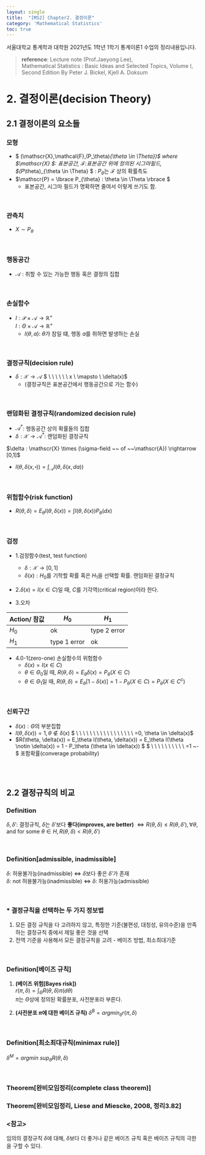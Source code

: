 ```yaml
---
layout: single
title:  "[MS2] Chapter2. 결정이론"
category: 'Mathematical Statistics'
toc: true
---
```



서울대학교 통계학과 대학원 2021년도 1학년 1학기 통계이론1 수업의 정리내용입니다. <br/>
> **reference**: Lecture note (Prof.Jaeyong Lee),<br/> Mathematical Statistics : Basic Ideas and Selected Topics, Volume I, Second Edition By Peter J. Bickel, Kjell A. Doksum


# 2. 결정이론(decision Theory)

## 2.1 결정이론의 요소들

### 모형
* $ (\mathscr{X},\mathcal{F},(P_\theta)_{\theta \in \Theta})$ where $\mathscr{X} $: 표본공간, $\mathcal{F}$:표본공간 위에 정의된 시그마필드, $(P_\theta)_{\theta \in \Theta} $ : $P_\theta$는 $\mathcal{F}$ 상의 확률측도
* $\mathscr{P} = \lbrace P_{\theta} : \theta \in \Theta \rbrace $ 
   - 표본공간, 시그마 필드가 명확하면 줄여서 이렇게 쓰기도 함.
<br/>

### 관측치
* $X \sim P_\theta$
<br/>

### 행동공간
* $\mathscr{A}$ : 취할 수 있는 가능한 행동 혹은 결정의 집합
<br/>

### 손실함수
* $l: \mathscr{P} \times \mathscr{A} \rightarrow \mathbb{R}^+$ <br/>
$l: \Theta \times \mathscr{A} \rightarrow \mathbb{R}^+$
   - $l(\theta,a)$: $\theta$가 참일 떄, 행동 $a$를 취하면 발생하는 손실

<br/>

### 결정규칙(decision rule)
* $\delta: \mathscr{X} \rightarrow \mathscr{A}$
$ \ \ \ \ \ \ x \ \mapsto  \ \delta(x)$
   - (결정규칙은 표본공간에서 행동공간으로 가는 함수)
<br/>

### 랜덤화된 결정규칙(randomized decision rule)
* $\mathscr{A}^*$: 행동공간 상의 확률들의 집합 <br/>
*  $\delta: \mathscr{X} \rightarrow \mathscr{A}^*$: 랜덤화된 결정규칙
<cneter> 
$\delta : \mathscr{X} \times (\sigma-field ~~ of  ~~\mathscr{A}) \rightarrow [0,1]$ 
</center>

* $l(\theta, \delta(x, \centerdot )) = \int_\mathscr{A}l(\theta, \delta(x,da))$

<br/>

### 위험함수(risk function)
* $R(\theta, \delta) = E_\theta l(\theta,\delta(x)) = \int l(\theta, \delta(x))P_\theta(dx)$

<br/>

### 검정
* 1.검정함수(test, test function)
   - $\delta: \mathscr{X} \rightarrow [0,1]$
   - $\delta(x) : H_0$를 기학할 확률 혹은 $H_1$을 선택할 확률. 랜덤화된 결정규칙

* 2.$\delta(x) = I(x \in C)$일 때, $C$를 기각역(critical region)이라 한다.

* 3.오차 <br/>

|Action/ 참값|$H_0$|$H_1$|
|-|-|-|
|$H_0$|ok|type 2 error|
|$H_1$|type 1 error|ok|



* 4.0-1(zero-one) 손실함수의 위험함수
   - $\delta(x) = I(x \in C)$
   - $\theta \in \Theta_0$일 때, $R(\theta, \delta) = E_\theta \delta(x) = P_\theta (X \in C)$
   - $\theta \in \Theta_1$일 때, $R(\theta, \delta) = E_\theta [1-\delta(x)] = 1 - P_\theta (X \in C) = P_\theta (X \in C^c)$


<br/>

### 신뢰구간
* $\delta(x) : \Theta$의 부분집합
* $l(\theta, \delta(x)) = 1 ,\theta \notin \delta(x)$
$ \ \ \ \ \ \ \ \ \ \ \ \ \ \ \ \ \  =0, \theta \in \delta(x)$
* $R(\theta, \delta(x)) = E_\theta l(\theta, \delta(x)) = E_\theta I(\theta \notin \delta(x)) = 1 - P_\theta (\theta \in \delta(x)) $
$ \ \ \ \ \ \ \ \ \ \ =1 ~- $  포함확률(converage probability)

<br/><br/>

## 2.2 결정규칙의 비교

### $\textbf{Definition}$
$\delta, \delta'$: 결정규칙, $\delta$는 $\delta'$보다 **좋다(improves, are better)**
$\Leftrightarrow R(\theta, \delta) \leqslant R(\theta, \delta'), \forall \theta$, and for some $\theta \in H, R(\theta, \delta) < R(\theta, \delta')$ 

<br/>

### $\textbf{Definition[admissible, inadmissible]}$
$\delta$: 허용불가능(inadmissible) $\Leftrightarrow$ $\delta$보다 좋은 $\delta'$가 존재 <br/> $\delta$: not 허용불가능(inadmissible) $\Leftrightarrow$ $\delta$: 허용가능(admissible)

<br/>

### * 결정규칙을 선택하는 두 가지 정보법
1. 모든 결정 규칙을 다 고려하지 않고, 특정한 기준(불편성, 대칭성, 유의수준)을 만족하는 결정규칙 중에서 제일 좋은 것을 선택
2. 전역 기준을 사용해서 모든 결정규칙을 고려 - 베이즈 방법, 최소최대기준

<br/>

### $\textbf{Definition[베이즈 규칙]}$
1. **(베이즈 위험[Bayes risk])** <br/>
$r(\pi, \delta) = \int_\Theta R(\theta,\delta)\pi(d\theta)$ <br/>
$\pi$는 $\Theta$상에 정의된 확률분포, 사전분포라 부른다.<br/>

2. **(사전분포 $\pi$에 대한 베이즈 규칙)** $\delta^B = argmin_\delta r(\pi, \delta)$

<br/>

### $\textbf{Definition[최소최대규칙(minimax rule)]}$
$\delta^M = argmin ~sup_\theta R(\theta, \delta)$

<br/>

### $\textbf{Theorem[완비모임정리(complete class theorem)]}$
### $\textbf{Theorem[완비모임정리, Liese and Miescke, 2008, 정리3.82]}$

### <참고>
임의의 결정규칙 $\delta$에 대해, $\delta$보다 더 좋거나 같은 베이즈 규칙 혹은 베이즈 규칙의 극한을 구할 수 있다.



   


 


